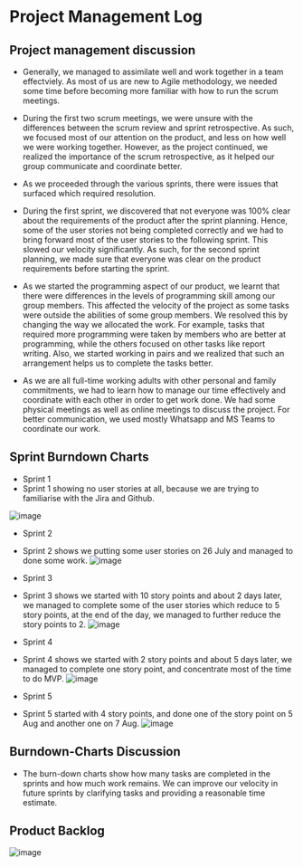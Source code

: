 # Project Management Log

## Project management discussion

* Generally, we managed to assimilate well and work together in a team effectviely. As most of us are new to Agile methodology, we needed some time before becoming more familiar with how to run the scrum meetings. 

* During the first two scrum meetings, we were unsure with the differences between the scrum review and sprint retrospective. As such, we focused most of our attention on the product, and less on how well we were working together. However, as the project continued, we realized the importance of the scrum retrospective, as it helped our group communicate and coordinate better. 

* As we proceeded through the various sprints, there were issues that surfaced which required resolution.

* During the first sprint, we discovered that not everyone was 100% clear about the requirements of the product after the sprint planning. Hence, some of the user stories not being completed correctly and we had to bring forward most of the user stories to the following sprint. This slowed our velocity significantly. As such, for the second sprint planning, we made sure that everyone was clear on the product requirements before starting the sprint. 

* As we started the programming aspect of our product, we learnt that there were differences in the levels of programming skill among our group members. This affected the velocity of the project as some tasks were outside the abilities of some group members. We resolved this by changing the way we allocated the work. For example, tasks that required more programming were taken by members who are better at programming, while the others focused on other tasks like report writing. Also, we started working in pairs and we realized that such an arrangement helps us to complete the tasks better. 

* As we are all full-time working adults with other personal and family commitments, we had to learn how to manage our time effectively and coordinate with each other in order to get work done. We had some physical meetings as well as online meetings to discuss the project. For better communication, we used mostly Whatsapp and MS Teams to coordinate our work. 

## Sprint Burndown Charts
* Sprint 1
* Sprint 1 showing no user stories at all, because we are trying to familiarise with the Jira and Github. 

![image](https://user-images.githubusercontent.com/56427412/181765259-b5d6426b-f6ef-40b6-94af-10803d052941.png)

* Sprint 2
* Sprint 2 shows we putting some user stories on 26 July and managed to done some work. 
![image](https://user-images.githubusercontent.com/56427412/181765357-82fbbb16-6377-41b1-b0ed-2681c0ee44a8.png)

* Sprint 3
* Sprint 3 shows we started with 10 story points and about 2 days later, we managed to complete some of the user stories which reduce to 5 story points, at the end of the day, we managed to further reduce the story points to 2. 
![image](https://user-images.githubusercontent.com/56427412/181765435-af2940fd-fd4f-4cc2-8d37-47d4dd16a683.png)

* Sprint 4
* Sprint 4 shows we started with 2 story points and about 5 days later, we managed to complete one story point, and concentrate most of the time to do MVP.
![image](https://user-images.githubusercontent.com/56427412/183281039-765ef003-a4a4-46b3-b0cf-50b0b141d9f1.png)

* Sprint 5
* Sprint 5 started with 4 story points, and done one of the story point on 5 Aug and another one on 7 Aug.
![image](https://user-images.githubusercontent.com/56427412/183407949-3f771dd5-e53d-4fdb-a1a2-af16f1893d57.png)


## Burndown-Charts Discussion

* The burn-down charts show how many tasks are completed in the sprints and how much work remains. We can improve our velocity in future sprints by clarifying tasks and providing a reasonable time estimate.

## Product Backlog

![image](https://user-images.githubusercontent.com/56427412/183280885-8095511f-6147-40c3-a2ce-ebbf559e9b67.png)
